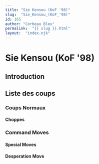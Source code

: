 ```yaml
---
title: "Sie Kensou (KoF '98)"
slug:  "Sie_Kensou_(KoF_'98)"
id: 165
author: "Corbeau Bleu"
permalink:  "{{ slug }}.html"
layout:  "index.njk"
---
```


# Sie Kensou (KoF '98)

## Introduction

## Liste des coups

### Coups Normaux

#### Choppes

### Command Moves

#### Special Moves

#### Desperation Move

